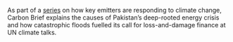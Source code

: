 <p class="stand-first">
As part of a <a href="https://www.carbonbrief.org/in-focus/country-profiles/">series</a> on how key emitters are responding to climate change, Carbon Brief explains the causes of Pakistan’s deep-rooted energy crisis and how catastrophic floods fuelled its call for loss-and-damage finance at UN climate talks.
</p>